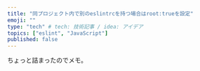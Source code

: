 ```yaml
---
title: "同プロジェクト内で別のeslintrcを持つ場合はroot:trueを設定"
emoji: ""
type: "tech" # tech: 技術記事 / idea: アイデア
topics: ["eslint", "JavaScript"]
published: false
---
```


ちょっと詰まったのでメモ。